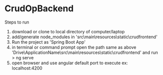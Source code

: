 # CrudOpBackend
Steps to run
1. download or clone  to local directory of computer/laptop
2. add/generate node_modules in 'src\main\resources\static\crudfrontend'
3. Run the project as 'Spring Boot App'
3. in terminal or command prompt open the path same as above 'Drive\ApplicationName\src\main\resources\static\crudfrontend'
and run > ng serve
4. open browser and use angular default port to execute ex: localhost:4200

